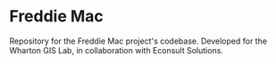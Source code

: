 # Freddie Mac

Repository for the Freddie Mac project's codebase. Developed for the Wharton GIS Lab, in collaboration with Econsult Solutions.

